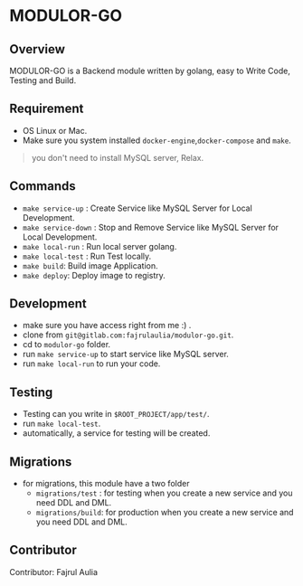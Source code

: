 # MODULOR-GO

## Overview
 MODULOR-GO is a Backend module written by golang, easy to Write Code, Testing and Build.

## Requirement
- OS Linux or Mac.
- Make sure you system installed `docker-engine`,`docker-compose` and `make`.
> you don't need to install MySQL server, Relax.

## Commands
- `make service-up` : Create Service like MySQL Server for Local Development.
- `make service-down` : Stop and Remove  Service like MySQL Server for Local Development. 
- `make local-run`  : Run local server golang.
- `make local-test` : Run Test locally.
- `make build`: Build image Application.
- `make deploy`: Deploy image to registry.

## Development
- make sure you have access right from me :) .
- clone from `git@gitlab.com:fajrulaulia/modulor-go.git`.
- cd to `modulor-go` folder.
- run `make service-up` to start service like MySQL server.
- run `make local-run` to run your code.

## Testing
- Testing can you write in `$ROOT_PROJECT/app/test/`.
- run `make local-test`.
- automatically, a service for testing will be created.

## Migrations
- for migrations, this module have a two folder
    - `migrations/test` : for testing when you create a new service and you need DDL and DML.
    - `migrations/build`: for production when you create a new service and you need DDL and DML.

## Contributor
Contributor: Fajrul Aulia